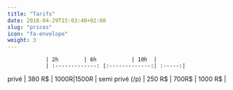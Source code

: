 ```yaml
---
title: "Tarifs"
date: 2018-04-29T15:03:40+02:00
slug: "prices"
icon: "fa-envelope"
weight: 3
---
```





                | 2h        | 6h           | 10h  |
                | :-------------: |:-------------:| :-----:|
privé           | 380 R$      | 1000R$| 1500 R$ |
semi privé (/p) | 250 R$      | 700R$     |   1000 R$ |

